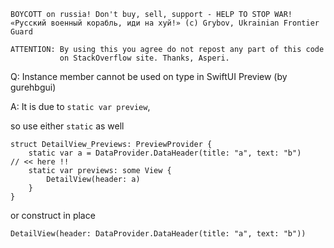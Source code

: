 ```
BOYCOTT on russia! Don't buy, sell, support - HELP TO STOP WAR!
«Русский военный корабль, иди на хуй!» (c) Grybov, Ukrainian Frontier Guard

ATTENTION: By using this you agree do not repost any part of this code
           on StackOverflow site. Thanks, Asperi.
```


Q: Instance member cannot be used on type in SwiftUI Preview (by gurehbgui)

A: It is due to `static var preview`, 

so use either `static` as well

```
struct DetailView_Previews: PreviewProvider {
    static var a = DataProvider.DataHeader(title: "a", text: "b")     // << here !!
    static var previews: some View {
        DetailView(header: a)
    }
}
```

or construct in place

```
DetailView(header: DataProvider.DataHeader(title: "a", text: "b"))
```
